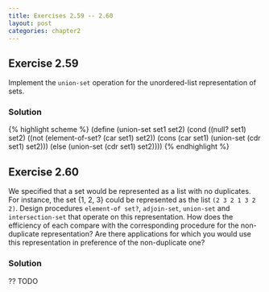 ```yaml
---
title: Exercises 2.59 -- 2.60
layout: post
categories: chapter2
---
```


<a name="Ex2.59"> </a>

## Exercise 2.59

Implement the `union-set` operation for the unordered-list
representation of sets.

### Solution

{% highlight scheme %}
(define (union-set set1 set2)
  (cond ((null? set1) set2)
        ((not (element-of-set? (car set1) set2))
         (cons (car set1)
              (union-set (cdr set1) set2)))
        (else (union-set (cdr set1) set2))))
{% endhighlight %}

<a name="Ex2.60"> </a>

## Exercise 2.60

We specified that a set would be represented as a list with no
duplicates. For instance, the set {1, 2, 3} could be represented as
the list `(2 3 2 1 3 2 2)`. Design procedures `element-of set?`,
`adjoin-set`, `union-set` and `intersection-set` that operate on this
representation. How does the efficiency of each compare with the
corresponding procedure for the non-duplicate representation? Are
there applications for which you would use this representation in
preference of the non-duplicate one?

### Solution

?? TODO
